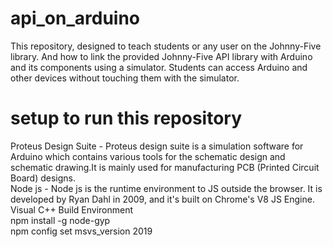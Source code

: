 # api_on_arduino
This repository, designed to teach students or any user on the Johnny-Five library. And how to link the provided Johnny-Five API library with Arduino and its components using a simulator. Students can access Arduino and other devices without touching them with the simulator.
# setup to run this repository 
Proteus Design Suite - Proteus design suite is a simulation software for Arduino which contains various tools
for the schematic design and schematic drawing.It is mainly used for manufacturing PCB (Printed Circuit Board) designs. <br />
Node js - Node js is the runtime environment to JS outside the browser. It is developed by
Ryan Dahl in 2009, and it's built on Chrome's V8 JS Engine.<br />
Visual C++ Build Environment <br />
npm install -g node-gyp <br />
npm config set msvs_version 2019
